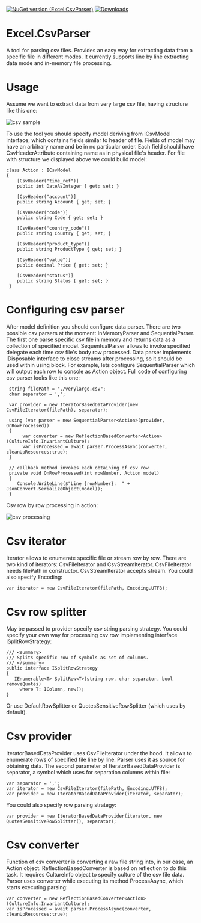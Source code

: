 [![NuGet version (Excel.CsvParser)](https://img.shields.io/nuget/v/Excel.CsvParser?style=flat-square&color=blue)](https://www.nuget.org/packages/Excel.CsvParser)
[![Downloads](https://img.shields.io/nuget/dt/Excel.CsvParser?style=flat-square&color=blue)]()
# Excel.CsvParser
A tool for parsing csv files. Provides an easy way for extracting data from a specific file in different modes. It currently supports line by line extracting data mode and in-memory file processing. 

# Usage
Assume we want to extract data from very large csv file, having structure like this one:

![csv sample](https://github.com/goOrn/Excel.CsvParser/blob/master/screenshots/file.JPG)

To use the tool you should specify model deriving from ICsvModel interface, which contains fields similar to header of file.
Fields of model may have an arbitrary name and be in no particular order.
Each field should have CsvHeaderAttribute containing name as in physical file's header.
For file with structure we displayed above we could build model:
```
class Action : ICsvModel
{
    [CsvHeader("time_ref")]
    public int DateAsInteger { get; set; }
    
    [CsvHeader("account")]
    public string Account { get; set; }

    [CsvHeader("code")]
    public string Code { get; set; }

    [CsvHeader("country_code")]
    public string Country { get; set; }

    [CsvHeader("product_type")]
    public string ProductType { get; set; }

    [CsvHeader("value")]
    public decimal Price { get; set; }

    [CsvHeader("status")]
    public string Status { get; set; }
 }
```

# Configuring csv parser

After model definition you should configure data parser. 
There are two possible csv parsers at the moment: InMemoryParser and SequentialParser.
The first one parse specific csv file in memory and returns data as a collection of specified model.
SequentualParser allows to invoke specified delegate each time csv file's body row processed.
Data parser implements IDisposable interface to close streams after processing, so it should be used within using block.
For example, lets configure SequentialParser which will output each row to console as Action object.
Full code of configuring csv parser looks like this one:

```
 string filePath = "./verylarge.csv";
 char separator = ',';

 var provider = new IteratorBasedDataProvider(new CsvFileIterator(filePath), separator);

 using (var parser = new SequentialParser<Action>(provider, OnRowProcessed))
 {
      var converter = new ReflectionBasedConverter<Action>(CultureInfo.InvariantCulture);
      var isProcessed = await parser.ProcessAsync(converter, cleanUpResources:true);
 }
 
 // callback method invokes each obtaining of csv row
 private void OnRowProcessed(int rowNumber, Action model)
 {
    Console.WriteLine($"Line {rowNumber}:  " + JsonConvert.SerializeObject(model));
 }
```

Csv row by row processing in action:

![csv processing](https://github.com/goOrn/Excel.CsvParser/blob/master/screenshots/screen.gif)

# Csv iterator

Iterator allows to enumerate specific file or stream row by row.
There are two kind of iterators: CsvFileIterator and CsvStreamIterator.
CsvFileIterator needs filePath in constructor.
CsvStreamIterator accepts stream.
You could also specify Encoding:

```
var iterator = new CsvFileIterator(filePath, Encoding.UTF8);
```

# Csv row splitter

May be passed to provider specify csv string parsing strategy.
You could specify your own way for processing csv row implementing interface ISplitRowStrategy:

```
/// <summary>
/// Splits specific row of symbols as set of columns.
/// </summary>
public interface ISplitRowStrategy
{
   IEnumerable<T> SplitRow<T>(string row, char separator, bool removeQuotes)
     where T: IColumn, new();
}
```

Or use DefaultRowSplitter or QuotesSensitiveRowSplitter (which uses by default).


# Csv provider

IteratorBasedDataProvider uses CsvFileIterator under the hood. 
It allows to enumerate rows of specified file line by line. 
Parser uses it as source for obtaining data.
The second parameter of IteratorBasedDataProvider is separator, a symbol which uses for separation columns within file:

```
var separator = ',';
var iterator = new CsvFileIterator(filePath, Encoding.UTF8);
var provider = new IteratorBasedDataProvider(iterator, separator);
```

You could also specify row parsing strategy:

```
var provider = new IteratorBasedDataProvider(iterator, new QuotesSensitiveRowSplitter(), separator);
```

# Csv converter

Function of csv converter is converting a raw file string into, in our case, an Action object.
ReflectionBasedConverter is based on reflection to do this task.
It requires CultureInfo object to specify culture of the csv file data.
Parser uses converter while executing its method ProcessAsync, which starts executing parsing:

```
var converter = new ReflectionBasedConverter<Action>(CultureInfo.InvariantCulture);
var isProcessed = await parser.ProcessAsync(converter, cleanUpResources:true);
```

